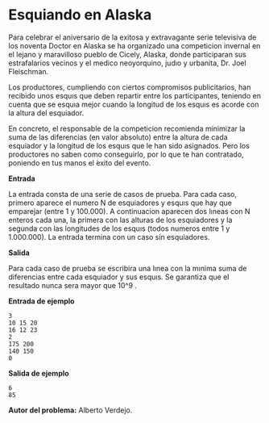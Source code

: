 # Esquiando en Alaska

Para celebrar el aniversario de la exitosa y extravagante serie televisiva de los noventa Doctor en Alaska se ha organizado una competicion invernal en el lejano y maravilloso pueblo de Cicely, Alaska, donde participaran sus
estrafalarios vecinos y el medico neoyorquino, judıo y urbanita, Dr. Joel Fleischman.

Los productores, cumpliendo con ciertos compromisos publicitarios, han recibido unos esquıs que deben repartir entre los participantes, teniendo en cuenta que se esquıa mejor cuando la longitud de los esquıs es acorde con la altura del
esquiador.

En concreto, el responsable de la competicion recomienda minimizar la suma de las diferencias (en valor absoluto) entre la altura de cada esquiador y la longitud de los esquıs que le han sido asignados. Pero los productores no saben como conseguirlo, por lo que te han contratado, poniendo en tus manos el  ́exito del evento.

**Entrada**

La entrada consta de una serie de casos de prueba. Para cada caso, primero aparece el numero N de esquiadores y esquıs que hay que emparejar (entre 1 y 100.000). A continuacion aparecen dos lıneas con N enteros cada una, la primera con las alturas de los esquiadores y la segunda con las longitudes de los esquıs (todos numeros entre 1 y 1.000.000). La entrada termina con un caso sin esquiadores.

**Salida**

Para cada caso de prueba se escribira una lınea con la mınima suma de diferencias entre cada esquiador y sus esquıs. Se garantiza que el resultado nunca sera mayor que 10^9 .

**Entrada de ejemplo**

    3
    10 15 20
    16 12 23
    2
    175 200
    140 150
    0

**Salida de ejemplo**

    6
    85
    
  **Autor del problema:** Alberto Verdejo.
